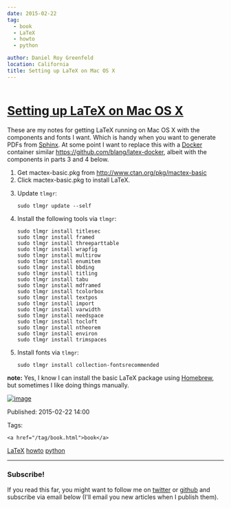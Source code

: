 ```yaml
---
date: 2015-02-22
tag: 
  - book
  - LaTeX
  - howto
  - python

author: Daniel Roy Greenfeld
location: California
title: Setting up LaTeX on Mac OS X
---
```

<div class="twelve wide column">

<h1 class="ui block header">
<div class="content">
<a href="/setting-up-latex-on-mac-os-x.html">Setting up LaTeX on Mac OS X</a>
</div>
</h1>
<p>These are my notes for getting LaTeX running on Mac OS X with the
components and fonts I want. Which is handy when you want to generate
PDFs from <a href="http://sphinx-doc.org/" target="_blank">Sphinx</a>. At some point I want to
replace this with a <a href="https://www.docker.com/" target="_blank">Docker</a> container similar
<a href="https://github.com/blang/latex-docker" target="_blank">https://github.com/blang/latex-docker</a>, albeit with the components in
parts 3 and 4 below.</p>
<ol>
<li>Get mactex-basic.pkg from <a href="http://www.ctan.org/pkg/mactex-basic" target="_blank">http://www.ctan.org/pkg/mactex-basic</a></li>
<li>Click mactex-basic.pkg to install LaTeX.</li>
<li><p>Update <code>tlmgr</code>:</p>
<pre><code>sudo tlmgr update --self
</code></pre></li>
<li><p>Install the following tools via <code>tlmgr</code>:</p>
<pre><code>sudo tlmgr install titlesec
sudo tlmgr install framed
sudo tlmgr install threeparttable
sudo tlmgr install wrapfig
sudo tlmgr install multirow
sudo tlmgr install enumitem
sudo tlmgr install bbding
sudo tlmgr install titling
sudo tlmgr install tabu
sudo tlmgr install mdframed
sudo tlmgr install tcolorbox
sudo tlmgr install textpos
sudo tlmgr install import
sudo tlmgr install varwidth
sudo tlmgr install needspace
sudo tlmgr install tocloft
sudo tlmgr install ntheorem
sudo tlmgr install environ
sudo tlmgr install trimspaces
</code></pre></li>
<li><p>Install fonts via <code>tlmgr</code>:</p>
<pre><code>sudo tlmgr install collection-fontsrecommended
</code></pre></li>
</ol>
<p><strong>note:</strong> Yes, I know I can install the basic LaTeX package using
<a href="http://brew.sh/" target="_blank">Homebrew</a>, but sometimes I like doing things manually.</p>
<p><a href="http://en.wikipedia.org/wiki/LaTeX#mediaviewer/File:Latex_example.png" target="_blank"><img alt="image" src="http://upload.wikimedia.org/wikipedia/commons/9/9c/Latex_example.png"/></a></p>
<p>Published: 2015-02-22 14:00</p>
<p>Tags:
  
    <a href="/tag/book.html">book</a>
<a href="/tag/LaTeX.html">LaTeX</a>
<a href="/tag/howto.html">howto</a>
<a href="/tag/python.html">python</a>
</p>
<hr/>
<h3 class="ui header">Subscribe!</h3>
<p>If you read this far, you might want to follow me on <a href="https://twitter.com/pydanny">twitter</a> or <a href="https://github.com/pydanny">github</a> and subscribe via email below (I'll email you new articles when I publish them).</p>
<!-- Begin MailChimp Signup Form -->
</div>